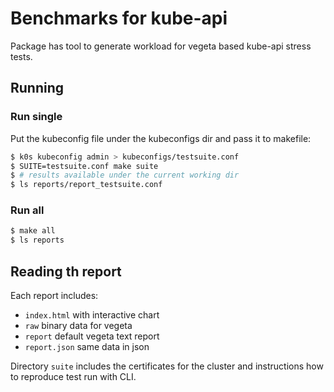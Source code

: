 # Benchmarks for kube-api
Package has tool to generate workload for vegeta based kube-api stress tests.
## Running

### Run single
Put the kubeconfig file under the kubeconfigs dir and pass it to makefile:
```bash
$ k0s kubeconfig admin > kubeconfigs/testsuite.conf
$ SUITE=testsuite.conf make suite
$ # results available under the current working dir
$ ls reports/report_testsuite.conf
```

### Run all
```bash
$ make all
$ ls reports
```

## Reading th report

Each report includes:
- `index.html` with interactive chart
- `raw` binary data for vegeta
- `report` default vegeta text report
- `report.json` same data in json

Directory `suite` includes the certificates for the cluster and instructions how to reproduce test run with CLI.
